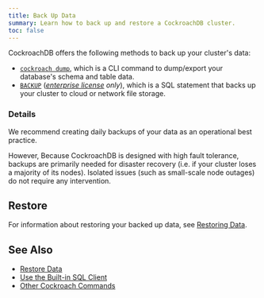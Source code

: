 ```yaml
---
title: Back Up Data
summary: Learn how to back up and restore a CockroachDB cluster.
toc: false
---
```


CockroachDB offers the following methods to back up your cluster's data:

- [`cockroach dump`](sql-dump.html), which is a CLI command to dump/export your database's schema and table data.
- [`BACKUP`](backup.html) (*[enterprise license](https://www.cockroachlabs.com/pricing/) only*), which is a SQL statement that backs up your cluster to cloud or network file storage.

### Details

We recommend creating daily backups of your data as an operational best practice. 

However, Because CockroachDB is designed with high fault tolerance, backups are primarily needed for disaster recovery (i.e. if your cluster loses a majority of its nodes). Isolated issues (such as small-scale node outages) do not require any intervention.

## Restore

For information about restoring your backed up data, see [Restoring Data](restore-data.html).

## See Also

- [Restore Data](restore-data.html)
- [Use the Built-in SQL Client](use-the-built-in-sql-client.html)
- [Other Cockroach Commands](cockroach-commands.html)

